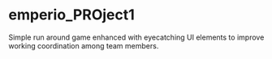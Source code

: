# emperio_PROject1
Simple run around game enhanced with eyecatching UI elements to improve working coordination among team members.

